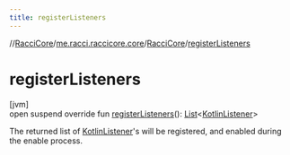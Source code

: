 ```yaml
---
title: registerListeners
---
```

//[RacciCore](../../../index.html)/[me.racci.raccicore.core](../index.html)/[RacciCore](index.html)/[registerListeners](register-listeners.html)



# registerListeners



[jvm]\
open suspend override fun [registerListeners](register-listeners.html)(): [List](https://kotlinlang.org/api/latest/jvm/stdlib/kotlin.collections/-list/index.html)&lt;[KotlinListener](../../me.racci.raccicore.api.extensions/-kotlin-listener/index.html)&gt;



The returned list of [KotlinListener](../../me.racci.raccicore.api.extensions/-kotlin-listener/index.html)'s will be registered, and enabled during the enable process.




